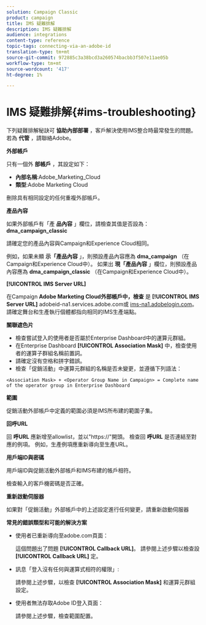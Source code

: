 ```yaml
---
solution: Campaign Classic
product: campaign
title: IMS 疑難排解
description: IMS 疑難排解
audience: integrations
content-type: reference
topic-tags: connecting-via-an-adobe-id
translation-type: tm+mt
source-git-commit: 972885c3a38bcd3a260574bacbb3f507e11ae05b
workflow-type: tm+mt
source-wordcount: '417'
ht-degree: 1%

---
```



# IMS 疑難排解{#ims-troubleshooting}

下列疑難排解秘訣可 **協助內部部署** ，客戶解決使用IMS整合時最常發生的問題。 若為 **代管** ，請聯絡Adobe。

**外部帳戶**

只有一個外 **部帳戶** ，其設定如下：

* **內部名稱**:Adobe_Marketing_Cloud
* **類型**:Adobe Marketing Cloud

刪除具有相同設定的任何重複外部帳戶。

**產品內容**

如果外部帳戶有「產 **品內容** 」欄位，請檢查其值是否設為： **dma_campaign_classic**

請確定您的產品內容與Campaign和Experience Cloud相同。

例如，如果未顯 **示「產品內容** 」，則預設產品內容應為 **dma_campaign** （在Campaign和Experience Cloud中）。 如果出 **現「產品內容** 」欄位，則預設產品內容應為 **dma_campaign_classic** （在Campaign和Experience Cloud中）。

**[!UICONTROL IMS Server URL]**

在Campaign **Adobe Marketing Cloud外部帳戶中，檢查** 是 **[!UICONTROL IMS Server URL]** adobeid-na1.services.adobe.com或 [ims-na1.adobelogin.com](https://adobeid-na1.services.adobe.com/)[](http://ims-na1.adobelogin.com/)。 請確定舞台和生產執行個體都指向相同的IMS生產端點。

**關聯遮色片**

* 檢查嘗試登入的使用者是否屬於Enterprise Dashboard中的運算元群組。
* 在Enterprise Dashboard **[!UICONTROL Association Mask]** 中，檢查使用者的運算子群組名稱前置詞。
* 請確定沒有空格和拼字錯誤。
* 檢查「促銷活動」中運算元群組的名稱是否未變更，並遵循下列語法：

```
<Association Mask> + <Operator Group Name in Campaign> = Complete name of the operator group in Enterprise Dashboard
```

**範圍**

促銷活動外部帳戶中定義的範圍必須是IMS所布建的範圍子集。

**回呼URL**

回 **呼URL** 應新增至allowlist，並以&quot;https://&quot;開頭。 檢查回 **呼URL** 是否連結至對應的例項。 例如，生產例項應重新導向至生產URL。

**用戶端ID與密碼**

用戶端ID與促銷活動外部帳戶和IMS布建的帳戶相符。

檢查輸入的客戶機密碼是否正確。

**重新啟動伺服器**

如果對「促銷活動」外部帳戶中的上述設定進行任何變更，請重新啟動伺服器

**常見的錯誤類型和可能的解決方案**

* 使用者已重新導向至adobe.com頁面：

   這個問題出了問題 **[!UICONTROL Callback URL]**。 請參閱上述步驟以檢查設 **[!UICONTROL Callback URL]** 定。

* 訊息「登入沒有任何與運算式相符的權限」:

   請參閱上述步驟，以檢查 **[!UICONTROL Association Mask]** 和運算元群組設定。

* 使用者無法存取Adobe ID登入頁面：

   請參閱上述步驟，檢查範圍配置。

